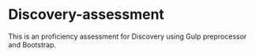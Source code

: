 # Discovery-assessment
This is an proficiency assessment for Discovery using Gulp preprocessor and Bootstrap.
